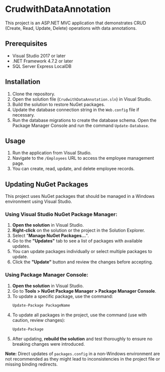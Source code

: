 # CrudwithDataAnnotation

This project is an ASP.NET MVC application that demonstrates CRUD (Create, Read, Update, Delete) operations with data annotations.

## Prerequisites

- Visual Studio 2017 or later
- .NET Framework 4.7.2 or later
- SQL Server Express LocalDB

## Installation

1. Clone the repository.
2. Open the solution file (`CrudwithDataAnnotation.sln`) in Visual Studio.
3. Build the solution to restore NuGet packages.
4. Update the database connection string in the `Web.config` file if necessary.
5. Run the database migrations to create the database schema. Open the Package Manager Console and run the command `Update-Database`.

## Usage

1. Run the application from Visual Studio.
2. Navigate to the `/Employees` URL to access the employee management page.
3. You can create, read, update, and delete employee records.

## Updating NuGet Packages

This project uses NuGet packages that should be managed in a Windows environment using Visual Studio.

### Using Visual Studio NuGet Package Manager:

1.  **Open the solution** in Visual Studio.
2.  **Right-click** on the solution or the project in the Solution Explorer.
3.  Select "**Manage NuGet Packages...**".
4.  Go to the **"Updates"** tab to see a list of packages with available updates.
5.  You can update packages individually or select multiple packages to update.
6.  Click the **"Update"** button and review the changes before accepting.

### Using Package Manager Console:

1.  **Open the solution** in Visual Studio.
2.  Go to **Tools > NuGet Package Manager > Package Manager Console**.
3.  To update a specific package, use the command:
    ```powershell
    Update-Package PackageName
    ```
4.  To update all packages in the project, use the command (use with caution, review changes):
    ```powershell
    Update-Package
    ```
5.  After updating, **rebuild the solution** and test thoroughly to ensure no breaking changes were introduced.

**Note:** Direct updates of `packages.config` in a non-Windows environment are not recommended as they might lead to inconsistencies in the project file or missing binding redirects.
